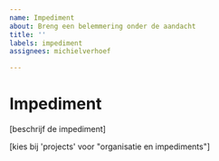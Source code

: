 ```yaml
---
name: Impediment
about: Breng een belemmering onder de aandacht
title: ''
labels: impediment
assignees: michielverhoef

---
```


# Impediment

[beschrijf de impediment]

[kies bij 'projects' voor "organisatie en impediments"]
